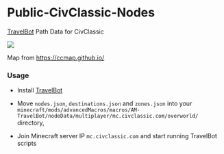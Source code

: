 # Public-CivClassic-Nodes
 [TravelBot](https://github.com/SleepingFox8/AM-TravelBot) Path Data for CivClassic

![](https://i.imgur.com/5bio5nW.png)

Map from https://ccmap.github.io/

### Usage

- Install [TravelBot](https://github.com/SleepingFox8/AM-TravelBot)

- Move ``nodes.json``, ``destinations.json`` and ``zones.json`` into your ``minecraft/mods/advancedMacros/macros/AM-TravelBot/nodeData/multiplayer/mc.civclassic.com/overworld/`` directory, 

- Join Minecraft server IP ``mc.civclassic.com`` and start running TravelBot scripts
